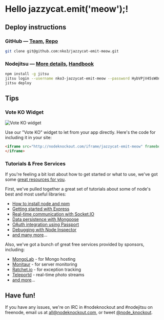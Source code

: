 # Hello jazzycat.emit('meow');!

## Deploy instructions

### GitHub — [Team][2], [Repo][3]

~~~sh
git clone git@github.com:nko3/jazzycat-emit-meow.git
~~~

### Nodejitsu — [More details][5], [Handbook][4]

~~~sh
npm install -g jitsu
jitsu login --username nko3-jazzycat-emit-meow --password HybVPjV45sWOnpJs
jitsu deploy
~~~

## Tips

### Vote KO Widget

![Vote KO widget](http://f.cl.ly/items/1n3g0W0F0G3V0i0d0321/Screen%20Shot%202012-11-04%20at%2010.01.36%20AM.png)

Use our "Vote KO" widget to let from your app directly. Here's the code for
including it in your site:

~~~html
<iframe src="http://nodeknockout.com/iframe/jazzycat-emit-meow" frameborder=0 scrolling=no allowtransparency=true width=115 height=25>
</iframe>
~~~

### Tutorials & Free Services

If you're feeling a bit lost about how to get started or what to use, we've
got some [great resources for you](http://nodeknockout.com/resources).

First, we've pulled together a great set of tutorials about some of node's
best and most useful libraries:

* [How to install node and npm](http://blog.nodeknockout.com/post/33857791331/how-to-install-node-npm)
* [Getting started with Express](http://blog.nodeknockout.com/post/34180474119/getting-started-with-express)
* [Real-time communication with Socket.IO](http://blog.nodeknockout.com/post/34243127010/knocking-out-socket-io)
* [Data persistence with Mongoose](http://blog.nodeknockout.com/post/34302423628/getting-started-with-mongoose)
* [OAuth integration using Passport](http://blog.nodeknockout.com/post/34765538605/getting-started-with-passport)
* [Debugging with Node Inspector](http://blog.nodeknockout.com/post/34843655876/debugging-with-node-inspector)
* [and many more](http://nodeknockout.com/resources#tutorials)&hellip;

Also, we've got a bunch of great free services provided by sponsors,
including:

* [MongoLab](http://nodeknockout.com/resources#mongolab) - for Mongo hosting
* [Monitaur](http://nodeknockout.com/resources#monitaur) - for server monitoring
* [Ratchet.io](http://nodeknockout.com/resources#ratchetio) - for exception tracking
* [Teleportd](http://nodeknockout.com/resources#teleportd) - real-time photo streams
* [and more](http://nodeknockout.com/resources#tutorials)&hellip;

## Have fun!

If you have any issues, we're on IRC in #nodeknockout and #nodejitsu on
freenode, email us at <all@nodeknockout.com>, or tweet
[@node_knockout](https://twitter.com/node_knockout).

[2]: https://github.com/organizations/nko3/teams/280624
[3]: https://github.com/nko3/jazzycat-emit-meow
[4]: http://handbook.jit.su
[5]: http://blog.nodeknockout.com/post/35279199042/introduction-to-jitsu-deployment
